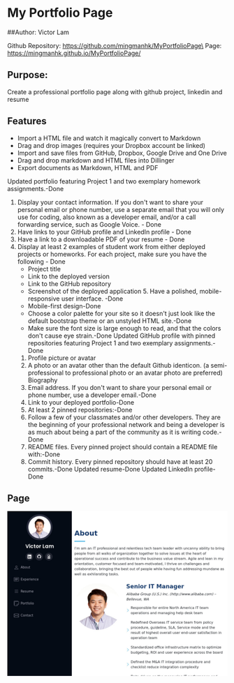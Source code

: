 # My Portfolio Page
##Author: Victor Lam

Github Repository: https://github.com/mingmanhk/MyPortfolioPage\
Page: https://mingmanhk.github.io/MyPortfolioPage/ 

## Purpose: 
Create a professional portfolio page along with github project, linkedin and resume
## Features

- Import a HTML file and watch it magically convert to Markdown
- Drag and drop images (requires your Dropbox account be linked)
- Import and save files from GitHub, Dropbox, Google Drive and One Drive
- Drag and drop markdown and HTML files into Dillinger
- Export documents as Markdown, HTML and PDF

Updated portfolio featuring Project 1 and two exemplary homework assignments.-Done
1. Display your contact information. If you don't want to share your personal email or phone number, use a separate email that you will only use for coding, also known as a developer email, and/or a call forwarding service, such as Google Voice. - Done
2. Have links to your GitHub profile and LinkedIn profile - Done
3. Have a link to a downloadable PDF of your resume - Done
4. Display at least 2 examples of student work from either deployed projects or homeworks. For each project, make sure you have the following - Done
    - Project title
    - Link to the deployed version
    - Link to the GitHub repository
    - Screenshot of the deployed application
        5. Have a polished, mobile-responsive user interface. -Done
    - Mobile-first design-Done
    - Choose a color palette for your site so it doesn't just look like the default bootstrap theme or an unstyled HTML site.-Done
    - Make sure the font size is large enough to read, and that the colors don't cause eye strain.-Done
Updated GitHub profile with pinned repositories featuring Project 1 and two exemplary assignments.-Done
    1. Profile picture or avatar
    2. A photo or an avatar other than the default Github identicon. (a semi-professional to professional photo or an avatar photo are preferred)
Biography
    3. Email address. If you don't want to share your personal email or phone number, use a developer email.-Done
    4. Link to your deployed portfolio-Done
    5. At least 2 pinned repositories:-Done
    6. Follow a few of your classmates and/or other developers. They are the beginning of your professional network and being a developer is as much about being a part of the community as it is writing code.-Done
    7. README files. Every pinned project should contain a README file with:-Done
    8. Commit history. Every pinned repository should have at least 20 commits.-Done
Updated resume-Done
Updated LinkedIn profile-Done

## Page
![Page](assets/Page.jpg)